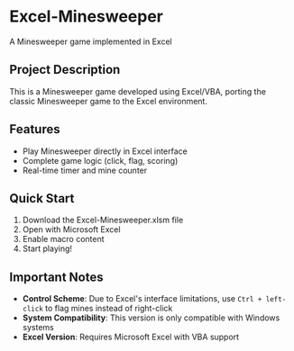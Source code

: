 # Excel-Minesweeper
A Minesweeper game implemented in Excel

## Project Description
This is a Minesweeper game developed using Excel/VBA, porting the classic Minesweeper game to the Excel environment.

## Features
- Play Minesweeper directly in Excel interface
- Complete game logic (click, flag, scoring)
- Real-time timer and mine counter

## Quick Start
1. Download the Excel-Minesweeper.xlsm file
2. Open with Microsoft Excel
3. Enable macro content
4. Start playing!

## Important Notes
- **Control Scheme**: Due to Excel's interface limitations, use `Ctrl + left-click` to flag mines instead of right-click
- **System Compatibility**: This version is only compatible with Windows systems
- **Excel Version**: Requires Microsoft Excel with VBA support


